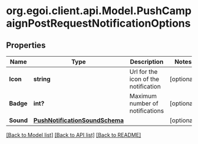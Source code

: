 # org.egoi.client.api.Model.PushCampaignPostRequestNotificationOptions
## Properties

Name | Type | Description | Notes
------------ | ------------- | ------------- | -------------
**Icon** | **string** | Url for the icon of the notification | [optional] 
**Badge** | **int?** | Maximum number of notifications | [optional] 
**Sound** | [**PushNotificationSoundSchema**](PushNotificationSoundSchema.md) |  | [optional] 

[[Back to Model list]](../README.md#documentation-for-models) [[Back to API list]](../README.md#documentation-for-api-endpoints) [[Back to README]](../README.md)

